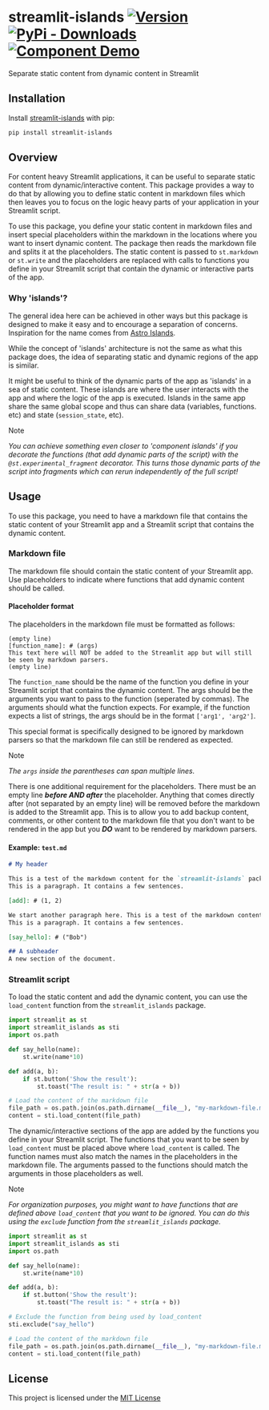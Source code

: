 streamlit-islands  [![Version](https://img.shields.io/pypi/v/streamlit-islands)](https://pypi.org/project/streamlit-islands/#history) 
[![PyPi - Downloads](https://img.shields.io/pypi/dm/streamlit-islands)](https://pypi.org/project/streamlit-islands/#files)[![Component Demo](https://static.streamlit.io/badges/streamlit_badge_black_white.svg)](https://islands-demo.streamlit.app/)
============

Separate static content from dynamic content in Streamlit

## Installation
Install [streamlit-islands](https://pypi.org/project/streamlit-islands/) with pip:
```bash
pip install streamlit-islands
```

## Overview
For content heavy Streamlit applications, it can be useful to separate static content from dynamic/interactive content. This package provides a way to do that by allowing you to define static content in markdown files which then leaves you to focus on the logic heavy parts of your application in your Streamlit script. 

To use this package, you define your static content in markdown files and insert special placeholders within the markdown in the locations where you want to insert dynamic content. The package then reads the markdown file and splits it at the placeholders. The static content is passed to `st.markdown` or `st.write` and the placeholders are replaced with calls to functions you define in your Streamlit script that contain the dynamic or interactive parts of the app.

### Why 'islands'?
The general idea here can be achieved in other ways but this package is designed to make it easy and to encourage a separation of concerns. Inspiration for the name comes from [Astro Islands](https://docs.astro.build/en/concepts/islands/).

While the concept of 'islands' architecture is not the same as what this package does, the idea of separating static and dynamic regions of the app is similar.

It might be useful to think of the dynamic parts of the app as 'islands' in a sea of static content. These islands are where the user interacts with the app and where the logic of the app is executed. Islands in the same app share the same global scope and thus can share data (variables, functions. etc) and state (`session_state`, etc).

>[!NOTE]
>*You can achieve something even closer to 'component islands' if you decorate the functions (that add dynamic parts of the script) with the `@st.experimental_fragment` decorator. This turns those dynamic parts of the script into fragments which can rerun independently of the full script!*

## Usage
To use this package, you need to have a markdown file that contains the static content of your Streamlit app and a Streamlit script that contains the dynamic content.

### Markdown file
The markdown file should contain the static content of your Streamlit app. Use placeholders to indicate where functions that add dynamic content should be called.

#### Placeholder format
The placeholders in the markdown file must be formatted as follows:

```
(empty line)
[function_name]: # (args)
This text here will NOT be added to the Streamlit app but will still be seen by markdown parsers.
(empty line)
```
The `function_name` should be the name of the function you define in your Streamlit script that contains the dynamic content. The args should be the arguments you want to pass to the function (seperated by commas). The arguments should what the function expects. For example, if the function expects a list of strings, the args should be in the format `['arg1', 'arg2']`. 

This special format is specifically designed to be ignored by markdown parsers so that the markdown file can still be rendered as expected. 

>[!NOTE]
>*The `args` inside the parentheses can span multiple lines.*

There is one additional requirement for the placeholders. There must be an empty line ***before AND after*** the placeholder. Anything that comes directly after (not separated by an empty line) will be removed before the markdown is added to the Streamlit app. This is to allow you to add backup content, comments, or other content to the markdown file that you don't want to be rendered in the app but you ***DO*** want to be rendered by markdown parsers.

#### Example: `test.md`
```markdown
# My header

This is a test of the markdown content for the `streamlit-islands` package.
This is a paragraph. It contains a few sentences. 

[add]: # (1, 2)

We start another paragraph here. This is a test of the markdown content for the `streamlit-islands` package.
This is a paragraph. It contains a few sentences.

[say_hello]: # ("Bob")

## A subheader
A new section of the document.
```

### Streamlit script
To load the static content and add the dynamic content, you can use the `load_content` function from the `streamlit_islands` package. 

```python
import streamlit as st
import streamlit_islands as sti
import os.path

def say_hello(name):
    st.write(name*10)

def add(a, b):
    if st.button('Show the result'):
        st.toast("The result is: " + str(a + b)) 

# Load the content of the markdown file
file_path = os.path.join(os.path.dirname(__file__), "my-markdown-file.md")
content = sti.load_content(file_path)
```

The dynamic/interactive sections of the app are added by the functions you define in your Streamlit script. The functions that you want to be seen by `load_content` must be placed above where `load_content` is called. The function names must also match the names in the placeholders in the markdown file. The arguments passed to the functions should match the arguments in those placeholders as well. 

>[!NOTE]
> *For organization purposes, you might want to have functions that are defined above `load_content` that you want to be ignored. You can do this using the `exclude` function from the `streamlit_islands` package.*

```python
import streamlit as st
import streamlit_islands as sti
import os.path

def say_hello(name):
    st.write(name*10)

def add(a, b):
    if st.button('Show the result'):
        st.toast("The result is: " + str(a + b)) 

# Exclude the function from being used by load_content
sti.exclude("say_hello")

# Load the content of the markdown file
file_path = os.path.join(os.path.dirname(__file__), "my-markdown-file.md")
content = sti.load_content(file_path)
```

## License
This project is licensed under the [MIT License](LICENSE.txt)